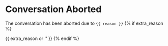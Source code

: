 # Conversation Aborted

The conversation has been aborted due to `{{ reason }}`
{% if extra_reason %}

{{ extra_reason or '' }}
{% endif %}
